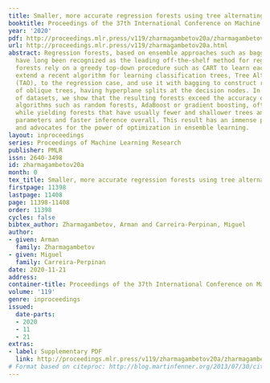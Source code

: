```yaml
---
title: Smaller, more accurate regression forests using tree alternating optimization
booktitle: Proceedings of the 37th International Conference on Machine Learning
year: '2020'
pdf: http://proceedings.mlr.press/v119/zharmagambetov20a/zharmagambetov20a.pdf
url: http://proceedings.mlr.press/v119/zharmagambetov20a.html
abstract: Regression forests, based on ensemble approaches such as bagging or boosting,
  have long been recognized as the leading off-the-shelf method for regression. However,
  forests rely on a greedy top-down procedure such as CART to learn each tree. We
  extend a recent algorithm for learning classification trees, Tree Alternating Optimization
  (TAO), to the regression case, and use it with bagging to construct regression forests
  of oblique trees, having hyperplane splits at the decision nodes. In a wide range
  of datasets, we show that the resulting forests exceed the accuracy of state-of-the-art
  algorithms such as random forests, AdaBoost or gradient boosting, often considerably,
  while yielding forests that have usually fewer and shallower trees and hence fewer
  parameters and faster inference overall. This result has an immense practical impact
  and advocates for the power of optimization in ensemble learning.
layout: inproceedings
series: Proceedings of Machine Learning Research
publisher: PMLR
issn: 2640-3498
id: zharmagambetov20a
month: 0
tex_title: Smaller, more accurate regression forests using tree alternating optimization
firstpage: 11398
lastpage: 11408
page: 11398-11408
order: 11398
cycles: false
bibtex_author: Zharmagambetov, Arman and Carreira-Perpinan, Miguel
author:
- given: Arman
  family: Zharmagambetov
- given: Miguel
  family: Carreira-Perpinan
date: 2020-11-21
address: 
container-title: Proceedings of the 37th International Conference on Machine Learning
volume: '119'
genre: inproceedings
issued:
  date-parts:
  - 2020
  - 11
  - 21
extras:
- label: Supplementary PDF
  link: http://proceedings.mlr.press/v119/zharmagambetov20a/zharmagambetov20a-supp.pdf
# Format based on citeproc: http://blog.martinfenner.org/2013/07/30/citeproc-yaml-for-bibliographies/
---
```

